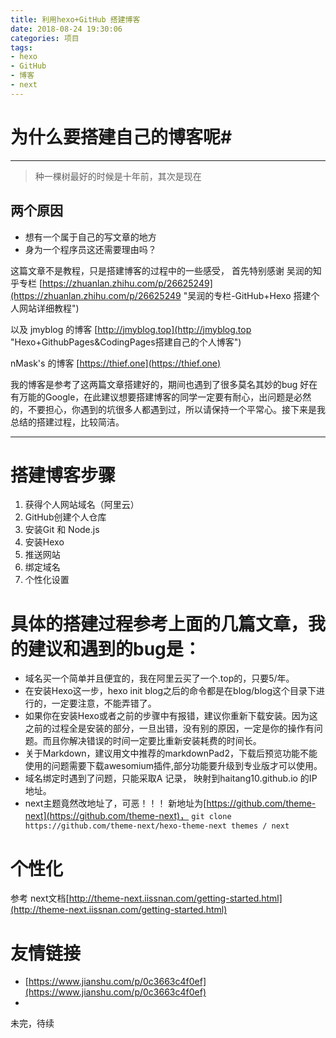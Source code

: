 ```yaml
---
title: 利用hexo+GitHub 搭建博客
date: 2018-08-24 19:30:06
categories: 项目
tags:
- hexo
- GitHub
- 博客
- next
---
```



# 为什么要搭建自己的博客呢#
----------
> 种一棵树最好的时候是十年前，其次是现在




## 两个原因 ##
- 想有一个属于自己的写文章的地方
- 身为一个程序员这还需要理由吗？


 这篇文章不是教程，只是搭建博客的过程中的一些感受，
首先特别感谢
吴润的知乎专栏 [https://zhuanlan.zhihu.com/p/26625249](https://zhuanlan.zhihu.com/p/26625249 "吴润的专栏-GitHub+Hexo 搭建个人网站详细教程")

以及
jmyblog 的博客
[http://jmyblog.top](http://jmyblog.top "Hexo+GithubPages&CodingPages搭建自己的个人博客")

nMask's 的博客
[https://thief.one](https://thief.one)

我的博客是参考了这两篇文章搭建好的，期间也遇到了很多莫名其妙的bug
好在有万能的Google，在此建议想要搭建博客的同学一定要有耐心，出问题是必然的，不要担心，你遇到的坑很多人都遇到过，所以请保持一个平常心。接下来是我总结的搭建过程，比较简洁。

----------

# 搭建博客步骤

1. 获得个人网站域名（阿里云）
2. GitHub创建个人仓库
3. 安装Git 和 Node.js
4. 安装Hexo
5. 推送网站
6. 绑定域名
7. 个性化设置

# 具体的搭建过程参考上面的几篇文章，我的建议和遇到的bug是：
- 域名买一个简单并且便宜的，我在阿里云买了一个.top的，只要5/年。
- 在安装Hexo这一步，hexo init blog之后的命令都是在blog/blog这个目录下进行的，一定要注意，不能弄错了。
- 如果你在安装Hexo或者之前的步骤中有报错，建议你重新下载安装。因为这之前的过程全是安装的部分，一旦出错，没有别的原因，一定是你的操作有问题。而且你解决错误的时间一定要比重新安装耗费的时间长。
- 关于Markdown，建议用文中推荐的markdownPad2，下载后预览功能不能使用的问题需要下载awesomium插件,部分功能要升级到专业版才可以使用。
- 域名绑定时遇到了问题，只能采取A 记录， 映射到haitang10.github.io 的IP地址。
- next主题竟然改地址了，可恶！！！ 新地址为[https://github.com/theme-next](https://github.com/theme-next)，
`git clone https://github.com/theme-next/hexo-theme-next themes / next`


# 个性化
参考 next文档[http://theme-next.iissnan.com/getting-started.html](http://theme-next.iissnan.com/getting-started.html)

# 友情链接 #
- [https://www.jianshu.com/p/0c3663c4f0ef](https://www.jianshu.com/p/0c3663c4f0ef)
- 
未完，待续
